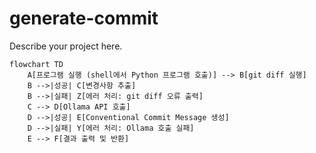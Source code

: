 # generate-commit

Describe your project here.

```mermaid
flowchart TD
    A[프로그램 실행 (shell에서 Python 프로그램 호출)] --> B[git diff 실행]
    B -->|성공| C[변경사항 추출]
    B -->|실패| Z[에러 처리: git diff 오류 출력]
    C --> D[Ollama API 호출]
    D -->|성공| E[Conventional Commit Message 생성]
    D -->|실패| Y[에러 처리: Ollama 호출 실패]
    E --> F[결과 출력 및 반환]
```
